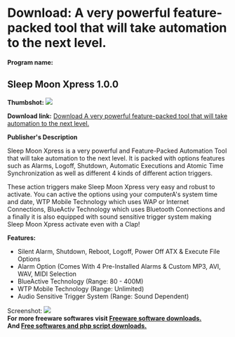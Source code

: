 # Download: A very powerful feature-packed tool that will take automation to the next level.

**Program name:**

## Sleep Moon Xpress 1.0.0

  
**Thumbshot:** ![](http://www.freewarefiles.com/screenshot/sleepmoon_md.gif)   
  
**Download link:** [Download A very powerful feature-packed tool that will take automation to the next level.](http://freesoftwares.boysofts.com/Sleep-Moon-Xpress_program_22605.html)  
  


**Publisher's Description**  
  


Sleep Moon Xpress is a very powerful and Feature-Packed Automation Tool that will take automation to the next level. It is packed with options features such as Alarms, Logoff, Shutdown, Automatic Executions and Atomic Time Synchronization as well as different 4 kinds of different action triggers. 

These action triggers make Sleep Moon Xpress very easy and robust to activate. You can active the options using your computerA's system time and date, WTP Mobile Technology which uses WAP or Internet Connections, BlueActiv Technology which uses Bluetooth Connections and a finally it is also equipped with sound sensitive trigger system making Sleep Moon Xpress activate even with a Clap!

**Features:**

  * Silent Alarm, Shutdown, Reboot, Logoff, Power Off ATX & Execute File Options 
  * Alarm Option (Comes With 4 Pre-Installed Alarms & Custom MP3, AVI, WAV, MIDI Selection 
  * BlueActive Technology (Range: 80 - 400M) 
  * WTP Mobile Technology (Range: Unlimited) 
  * Audio Sensitive Trigger System (Range: Sound Dependent) 

  
  
Screenshot: ![](http://www.freewarefiles.com/screenshot/sleepmoon.gif)   
**For more freeware softwares visit [Freeware software downloads.](http://freesoftwares.boysofts.com/)**   
**And [Free softwares and php script downloads.](http://www.boysofts.com/)**
